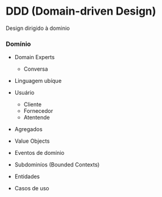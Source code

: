 # DDD (Domain-driven Design)

Design dirigido à dominio

### Domínio
- Domain Experts
  - Conversa

- Linguagem ubíque

- Usuário
  - Cliente
  - Fornecedor
  - Atentende

- Agregados
- Value Objects
- Eventos de domínio
- Subdominíos (Bounded Contexts)
- Entidades
- Casos de uso

